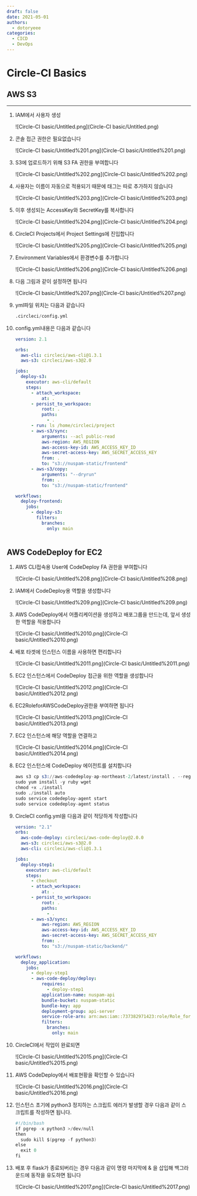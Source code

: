 ```yaml
---
draft: false
date: 2021-05-01
authors:
  - dotoryeee
categories:
  - CICD
  - DevOps
---
```

# Circle-CI Basics
<!-- more -->
## AWS S3

---

1. IAM에서 사용자 생성
    
    ![Circle-CI basic/Untitled.png](Circle-CI basic/Untitled.png)
    
2. 콘솔 접근 권한은 필요없습니다
    
    ![Circle-CI basic/Untitled%201.png](Circle-CI basic/Untitled%201.png)
    
3. S3에 업로드하기 위해 S3 FA 권한을 부여합니다
    
    ![Circle-CI basic/Untitled%202.png](Circle-CI basic/Untitled%202.png)
    
4. 사용자는 이름이 자동으로 적용되기 때문에 태그는 따로 추가하지 않습니다
    
    ![Circle-CI basic/Untitled%203.png](Circle-CI basic/Untitled%203.png)
    
5. 이후 생성되는 AccessKey와 SecretKey를 복사합니다
    
    ![Circle-CI basic/Untitled%204.png](Circle-CI basic/Untitled%204.png)
    
6. CircleCI Projects에서 Project Settings에 진입합니다
    
    ![Circle-CI basic/Untitled%205.png](Circle-CI basic/Untitled%205.png)
    
7. Environment Variables에서 환경변수를 추가합니다
    
    ![Circle-CI basic/Untitled%206.png](Circle-CI basic/Untitled%206.png)
    
8. 다음 그림과 같이 설정하면 됩니다
    
    ![Circle-CI basic/Untitled%207.png](Circle-CI basic/Untitled%207.png)
    
9. yml파일 위치는 다음과 같습니다
    
    ```s
    .circleci/config.yml
    ```
    
10. config.yml내용은 다음과 같습니다
    ```yaml
    version: 2.1

    orbs:
      aws-cli: circleci/aws-cli@1.3.1
      aws-s3: circleci/aws-s3@2.0

    jobs:
      deploy-s3:
        executor: aws-cli/default
        steps:
          - attach_workspace:
              at: .
          - persist_to_workspace:
              root: .
              paths:
                - .
          - run: ls /home/circleci/project
          - aws-s3/sync:
              arguments: --acl public-read
              aws-region: AWS_REGION
              aws-access-key-id: AWS_ACCESS_KEY_ID
              aws-secret-access-key: AWS_SECRET_ACCESS_KEY
              from: .
              to: "s3://nuspam-static/frontend"
          - aws-s3/copy:
              arguments: "--dryrun"
              from: .
              to: "s3://nuspam-static/frontend"

    workflows:
      deploy-frontend:
        jobs:
          - deploy-s3:
            filters:
              branches:
                only: main
        
    ```
## AWS CodeDeploy for EC2

1. AWS CLI접속용 User에 CodeDeploy FA 권한을 부여합니다
    
    ![Circle-CI basic/Untitled%208.png](Circle-CI basic/Untitled%208.png)
    
2. IAM에서 CodeDeploy용 역할을 생성합니다
    
    ![Circle-CI basic/Untitled%209.png](Circle-CI basic/Untitled%209.png)
    
3. AWS CodeDeploy에서 어플리케이션을 생성하고 배포그룹을 만드는데, 앞서 생성한 역할을 적용합니다
    
    ![Circle-CI basic/Untitled%2010.png](Circle-CI basic/Untitled%2010.png)
    
4. 배포 타겟에 인스턴스 이름을 사용하면 편리합니다
    
    ![Circle-CI basic/Untitled%2011.png](Circle-CI basic/Untitled%2011.png)
    
5. EC2 인스턴스에서 CodeDeploy 접근을 위한 역할을 생성합니다
    
    ![Circle-CI basic/Untitled%2012.png](Circle-CI basic/Untitled%2012.png)
    
6. EC2RoleforAWSCodeDeploy권한을 부여하면 됩니다
    
    ![Circle-CI basic/Untitled%2013.png](Circle-CI basic/Untitled%2013.png)
    
7. EC2 인스턴스에 해당 역할을 연결하고
    
    ![Circle-CI basic/Untitled%2014.png](Circle-CI basic/Untitled%2014.png)
    
8. EC2 인스턴스에 CodeDeploy 에이전트를 설치합니다
    
    ```s
    aws s3 cp s3://aws-codedeploy-ap-northeast-2/latest/install . --region ap-northeast-2
    sudo yum install -y ruby wget
    chmod +x ./install
    sudo ./install auto
    sudo service codedeploy-agent start
    sudo service codedeploy-agent status
    ```
    
9. CircleCI config.yml을 다음과 같이 적당하게 작성합니다
    
    ```yaml
    version: "2.1"
    orbs:
      aws-code-deploy: circleci/aws-code-deploy@2.0.0
      aws-s3: circleci/aws-s3@2.0
      aws-cli: circleci/aws-cli@1.3.1

    jobs:
      deploy-step1:
        executor: aws-cli/default
        steps:
          - checkout
          - attach_workspace:
              at: .
          - persist_to_workspace:
              root: .
              paths:
                - .
          - aws-s3/sync:
              aws-region: AWS_REGION
              aws-access-key-id: AWS_ACCESS_KEY_ID
              aws-secret-access-key: AWS_SECRET_ACCESS_KEY
              from: .
              to: "s3://nuspam-static/backend/"

    workflows:
      deploy_application:
        jobs:
          - deploy-step1
          - aws-code-deploy/deploy:
              requires:
                - deploy-step1
              application-name: nuspam-api
              bundle-bucket: nuspam-static
              bundle-key: app
              deployment-group: api-server
              service-role-arn: arn:aws:iam::737382971423:role/Role_for_codedeploy
              filters:
                branches:
                  only: main
    ```
    
10. CircleCI에서 작업이 완료되면
    
    ![Circle-CI basic/Untitled%2015.png](Circle-CI basic/Untitled%2015.png)
    
11. AWS CodeDeploy에서 배포현황을 확인할 수 있습니다
    
    ![Circle-CI basic/Untitled%2016.png](Circle-CI basic/Untitled%2016.png)
    
12. 인스턴스 초기에 python3 정지하는 스크립트 에러가 발생할 경우 다음과 같이 스크립트를 작성하면 됩니다.
    
    ```s
    #!/bin/bash
    if pgrep -x python3 >/dev/null
    then
      sudo kill $(pgrep -f python3)
    else
      exit 0
    fi
    ```
    
13. 배포 후 flask가 종료되버리는 경우 다음과 같이 명령 마지막에 & 을 삽입해 백그라운드에 동작을 유도하면 됩니다
    
    ![Circle-CI basic/Untitled%2017.png](Circle-CI basic/Untitled%2017.png)
    

